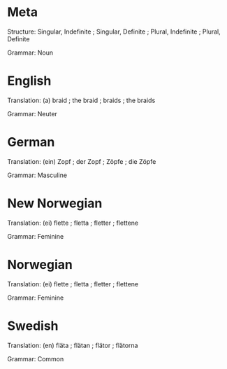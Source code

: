 Meta
====

Structure: Singular, Indefinite ; Singular, Definite ; Plural, Indefinite ; Plural, Definite

Grammar:   Noun



English
=======

Translation: (a) braid ; the braid ; braids ; the braids

Grammar:     Neuter



German
======

Translation: (ein) Zopf ; der Zopf ; Zöpfe ; die Zöpfe

Grammar:     Masculine



New Norwegian
=============

Translation: (ei) flette ; fletta ; fletter ; flettene

Grammar:     Feminine



Norwegian
=========

Translation: (ei) flette ; fletta ; fletter ; flettene

Grammar:     Feminine



Swedish
=======

Translation: (en) fläta ; flätan ; flätor ; flätorna

Grammar:     Common
